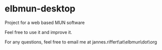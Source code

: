 # elbmun-desktop
Project for a web based MUN software

Feel free to use it and improve it.

For any questions, feel free to email me at jannes.riffert\at\elbmun\dot\org
